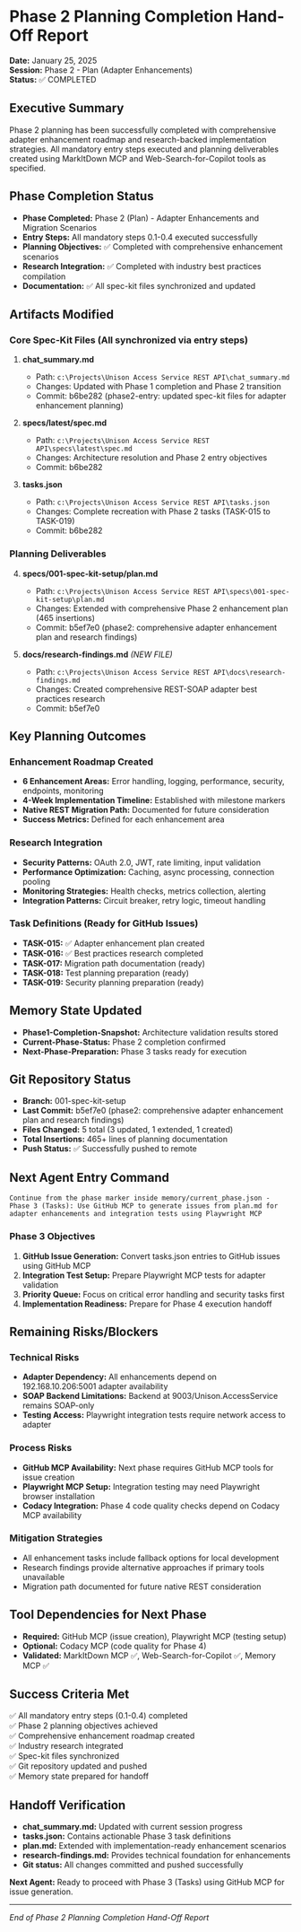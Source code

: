# Phase 2 Planning Completion Hand-Off Report

**Date:** January 25, 2025  
**Session:** Phase 2 - Plan (Adapter Enhancements)  
**Status:** ✅ COMPLETED

## Executive Summary

Phase 2 planning has been successfully completed with comprehensive adapter enhancement roadmap and research-backed implementation strategies. All mandatory entry steps executed and planning deliverables created using MarkItDown MCP and Web-Search-for-Copilot tools as specified.

## Phase Completion Status

- **Phase Completed:** Phase 2 (Plan) - Adapter Enhancements and Migration Scenarios
- **Entry Steps:** All mandatory steps 0.1-0.4 executed successfully
- **Planning Objectives:** ✅ Completed with comprehensive enhancement scenarios
- **Research Integration:** ✅ Completed with industry best practices compilation
- **Documentation:** ✅ All spec-kit files synchronized and updated

## Artifacts Modified

### Core Spec-Kit Files (All synchronized via entry steps)

1. **chat_summary.md**

   - Path: `c:\Projects\Unison Access Service REST API\chat_summary.md`
   - Changes: Updated with Phase 1 completion and Phase 2 transition
   - Commit: b6be282 (phase2-entry: updated spec-kit files for adapter enhancement planning)

2. **specs/latest/spec.md**

   - Path: `c:\Projects\Unison Access Service REST API\specs\latest\spec.md`
   - Changes: Architecture resolution and Phase 2 entry objectives
   - Commit: b6be282

3. **tasks.json**
   - Path: `c:\Projects\Unison Access Service REST API\tasks.json`
   - Changes: Complete recreation with Phase 2 tasks (TASK-015 to TASK-019)
   - Commit: b6be282

### Planning Deliverables

4. **specs/001-spec-kit-setup/plan.md**

   - Path: `c:\Projects\Unison Access Service REST API\specs\001-spec-kit-setup\plan.md`
   - Changes: Extended with comprehensive Phase 2 enhancement plan (465 insertions)
   - Commit: b5ef7e0 (phase2: comprehensive adapter enhancement plan and research findings)

5. **docs/research-findings.md** _(NEW FILE)_
   - Path: `c:\Projects\Unison Access Service REST API\docs\research-findings.md`
   - Changes: Created comprehensive REST-SOAP adapter best practices research
   - Commit: b5ef7e0

## Key Planning Outcomes

### Enhancement Roadmap Created

- **6 Enhancement Areas:** Error handling, logging, performance, security, endpoints, monitoring
- **4-Week Implementation Timeline:** Established with milestone markers
- **Native REST Migration Path:** Documented for future consideration
- **Success Metrics:** Defined for each enhancement area

### Research Integration

- **Security Patterns:** OAuth 2.0, JWT, rate limiting, input validation
- **Performance Optimization:** Caching, async processing, connection pooling
- **Monitoring Strategies:** Health checks, metrics collection, alerting
- **Integration Patterns:** Circuit breaker, retry logic, timeout handling

### Task Definitions (Ready for GitHub Issues)

- **TASK-015:** ✅ Adapter enhancement plan created
- **TASK-016:** ✅ Best practices research completed
- **TASK-017:** Migration path documentation (ready)
- **TASK-018:** Test planning preparation (ready)
- **TASK-019:** Security planning preparation (ready)

## Memory State Updated

- **Phase1-Completion-Snapshot:** Architecture validation results stored
- **Current-Phase-Status:** Phase 2 completion confirmed
- **Next-Phase-Preparation:** Phase 3 tasks ready for execution

## Git Repository Status

- **Branch:** 001-spec-kit-setup
- **Last Commit:** b5ef7e0 (phase2: comprehensive adapter enhancement plan and research findings)
- **Files Changed:** 5 total (3 updated, 1 extended, 1 created)
- **Total Insertions:** 465+ lines of planning documentation
- **Push Status:** ✅ Successfully pushed to remote

## Next Agent Entry Command

```
Continue from the phase marker inside memory/current_phase.json - Phase 3 (Tasks): Use GitHub MCP to generate issues from plan.md for adapter enhancements and integration tests using Playwright MCP
```

### Phase 3 Objectives

1. **GitHub Issue Generation:** Convert tasks.json entries to GitHub issues using GitHub MCP
2. **Integration Test Setup:** Prepare Playwright MCP tests for adapter validation
3. **Priority Queue:** Focus on critical error handling and security tasks first
4. **Implementation Readiness:** Prepare for Phase 4 execution handoff

## Remaining Risks/Blockers

### Technical Risks

- **Adapter Dependency:** All enhancements depend on 192.168.10.206:5001 adapter availability
- **SOAP Backend Limitations:** Backend at 9003/Unison.AccessService remains SOAP-only
- **Testing Access:** Playwright integration tests require network access to adapter

### Process Risks

- **GitHub MCP Availability:** Next phase requires GitHub MCP tools for issue creation
- **Playwright MCP Setup:** Integration testing may need Playwright browser installation
- **Codacy Integration:** Phase 4 code quality checks depend on Codacy MCP availability

### Mitigation Strategies

- All enhancement tasks include fallback options for local development
- Research findings provide alternative approaches if primary tools unavailable
- Migration path documented for future native REST consideration

## Tool Dependencies for Next Phase

- **Required:** GitHub MCP (issue creation), Playwright MCP (testing setup)
- **Optional:** Codacy MCP (code quality for Phase 4)
- **Validated:** MarkItDown MCP ✅, Web-Search-for-Copilot ✅, Memory MCP ✅

## Success Criteria Met

✅ All mandatory entry steps (0.1-0.4) completed  
✅ Phase 2 planning objectives achieved  
✅ Comprehensive enhancement roadmap created  
✅ Industry research integrated  
✅ Spec-kit files synchronized  
✅ Git repository updated and pushed  
✅ Memory state prepared for handoff

## Handoff Verification

- **chat_summary.md:** Updated with current session progress
- **tasks.json:** Contains actionable Phase 3 task definitions
- **plan.md:** Extended with implementation-ready enhancement scenarios
- **research-findings.md:** Provides technical foundation for enhancements
- **Git status:** All changes committed and pushed successfully

**Next Agent:** Ready to proceed with Phase 3 (Tasks) using GitHub MCP for issue generation.

---

_End of Phase 2 Planning Completion Hand-Off Report_

